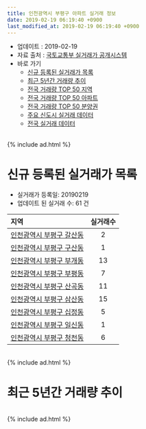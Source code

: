 ```yaml
---
title: 인천광역시 부평구 아파트 실거래 정보
date: 2019-02-19 06:19:40 +0900
last_modified_at: 2019-02-19 06:19:40 +0900
---
```


* 업데이트 : 2019-02-19
* 자료 출처 : [국토교통부 실거래가 공개시스템](http://rt.molit.go.kr)
* 바로 가기
    * [신규 등록된 실거래가 목록](#신규-등록된-실거래가-목록)
    * [최근 5년간 거래량 추이](#최근-5년간-거래량-추이)
    * [전국 거래량 TOP 50 지역](https://inasie.github.io/apt-trade-info/최근-3개월-전국에서-가장-거래가-많이-발생한-지역)
    * [전국 거래량 TOP 50 아파트](https://inasie.github.io/apt-trade-info/최근-3개월-전국에서-가장-거래가-많이-발생한-아파트)
    * [전국 거래량 TOP 50 분양권](https://inasie.github.io/apt-trade-info/최근-3개월-전국에서-가장-거래가-많이-발생한-분양권)
    * [주요 신도시 실거래 데이터](https://inasie.github.io/apt-trade-info/주요-신도시)
    * [전국 실거래 데이터](https://inasie.github.io/apt-trade-info/전국)

<br>
{% include ad.html %}
<br>

# 신규 등록된 실거래가 목록
* 실거래가 등록일: 20190219
* 업데이트 된 실거래 수: 61 건


|지역|실거래수|
|:---|:---:|
|[인천광역시 부평구 갈산동](https://inasie.github.io/apt-trade-info/인천광역시-부평구-갈산동)|2|
|[인천광역시 부평구 구산동](https://inasie.github.io/apt-trade-info/인천광역시-부평구-구산동)|1|
|[인천광역시 부평구 부개동](https://inasie.github.io/apt-trade-info/인천광역시-부평구-부개동)|13|
|[인천광역시 부평구 부평동](https://inasie.github.io/apt-trade-info/인천광역시-부평구-부평동)|7|
|[인천광역시 부평구 산곡동](https://inasie.github.io/apt-trade-info/인천광역시-부평구-산곡동)|11|
|[인천광역시 부평구 삼산동](https://inasie.github.io/apt-trade-info/인천광역시-부평구-삼산동)|15|
|[인천광역시 부평구 십정동](https://inasie.github.io/apt-trade-info/인천광역시-부평구-십정동)|5|
|[인천광역시 부평구 일신동](https://inasie.github.io/apt-trade-info/인천광역시-부평구-일신동)|1|
|[인천광역시 부평구 청천동](https://inasie.github.io/apt-trade-info/인천광역시-부평구-청천동)|6|


<br>
{% include ad.html %}
<br>

# 최근 5년간 거래량 추이


<div style="width:100%;">
    <canvas id="deal_progress" height="200"></canvas>
</div>

<script>
new Chart(document.getElementById("deal_progress"), {
    type: 'line',
    data: {
        labels: ['201402','201403','201404','201405','201406','201407','201408','201409','201410','201411','201412','201501','201502','201503','201504','201505','201506','201507','201508','201509','201510','201511','201512','201601','201602','201603','201604','201605','201606','201607','201608','201609','201610','201611','201612','201701','201702','201703','201704','201705','201706','201707','201708','201709','201710','201711','201712','201801','201802','201803','201804','201805','201806','201807','201808','201809','201810','201811','201812','201901','201902'],
        datasets: [{
            label: '매매',
            pointRadius: 1,
            data: [764, 794, 572, 522, 539, 564, 788, 810, 791, 582, 503, 773, 705, 1316, 1033, 775, 891, 797, 760, 824, 903, 598, 388, 430, 492, 769, 795, 716, 891, 878, 838, 743, 782, 488, 363, 288, 473, 643, 684, 657, 764, 720, 595, 590, 528, 474, 339, 422, 401, 614, 437, 444, 401, 434, 536, 761, 849, 494, 393, 259, 29],
            borderColor: "rgba(255, 201, 14, 1)",
            backgroundColor: "rgba(255, 201, 14, 0.5)",
            fill: false,
            lineTension: 0
        },{
            label: '전월세',
            pointRadius: 1,
            data: [601, 598, 532, 481, 459, 503, 549, 587, 605, 435, 366, 512, 450, 621, 505, 439, 401, 392, 424, 394, 464, 395, 371, 438, 480, 600, 517, 482, 509, 538, 523, 532, 554, 431, 410, 373, 498, 604, 497, 437, 432, 431, 437, 447, 390, 343, 326, 437, 390, 537, 446, 431, 425, 468, 416, 420, 488, 349, 324, 320, 92],
            borderColor: "rgba(0, 141, 185, 1)",
            backgroundColor: "rgba(0, 141, 185, 0.5)",
            fill: false,
            lineTension: 0
        }
        ]
    },
    options: {
        responsive: true,
        title: {
            display: false
        },
        tooltips: {
            mode: 'index',
            intersect: false
        },
        hover: {
            mode: 'nearest',
            intersect: true
        },
        scales: {
            xAxes: [{
                display: true,
                scaleLabel: {
                    display: true,
                    labelString: '년/월'
                }
            }],
            yAxes: [{
                display: true,
                ticks: {
                    suggestedMin: 0,
                },
                scaleLabel: {
                    display: true,
                    labelString: '실거래 수'
                }
            }]
        }
    }
});

</script>


<br>
{% include ad.html %}
<br>


